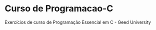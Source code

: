 # Curso de Programacao-C <br>
Exercícios de curso de Programação Essencial em C - Geed University <br>
